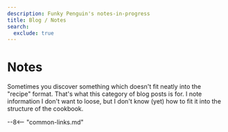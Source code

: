 ```yaml
---
description: Funky Penguin's notes-in-progress
title: Blog / Notes
search:
  exclude: true
---
```


# Notes

Sometimes you discover something which doesn't fit neatly into the "recipe" format. That's what this category of blog posts is for. I note information I don't want to loose, but I don't know (yet) how to fit it into the structure of the cookbook.

--8<-- "common-links.md"
